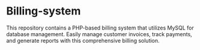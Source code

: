 # Billing-system
This repository contains a PHP-based billing system that utilizes MySQL for database management. Easily manage customer invoices, track payments, and generate reports with this comprehensive billing solution.
